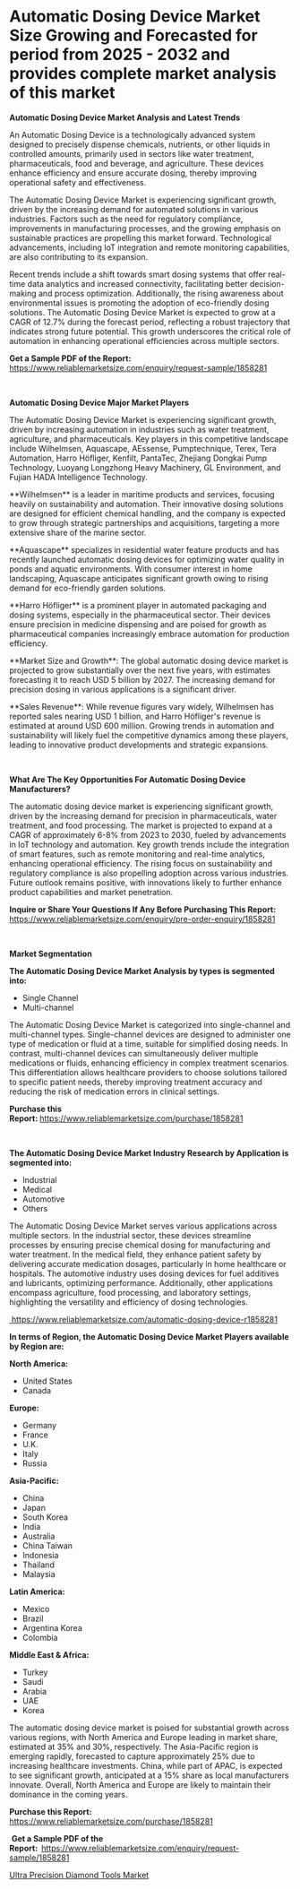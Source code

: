 <p><h1>Automatic Dosing Device Market Size Growing and Forecasted for period from 2025 - 2032 and provides complete market analysis of this market</h1></p><p><strong>Automatic Dosing Device Market Analysis and Latest Trends</strong></p>
<p><p>An Automatic Dosing Device is a technologically advanced system designed to precisely dispense chemicals, nutrients, or other liquids in controlled amounts, primarily used in sectors like water treatment, pharmaceuticals, food and beverage, and agriculture. These devices enhance efficiency and ensure accurate dosing, thereby improving operational safety and effectiveness.</p><p>The Automatic Dosing Device Market is experiencing significant growth, driven by the increasing demand for automated solutions in various industries. Factors such as the need for regulatory compliance, improvements in manufacturing processes, and the growing emphasis on sustainable practices are propelling this market forward. Technological advancements, including IoT integration and remote monitoring capabilities, are also contributing to its expansion.</p><p>Recent trends include a shift towards smart dosing systems that offer real-time data analytics and increased connectivity, facilitating better decision-making and process optimization. Additionally, the rising awareness about environmental issues is promoting the adoption of eco-friendly dosing solutions. The Automatic Dosing Device Market is expected to grow at a CAGR of 12.7% during the forecast period, reflecting a robust trajectory that indicates strong future potential. This growth underscores the critical role of automation in enhancing operational efficiencies across multiple sectors.</p></p>
<p><strong>Get a Sample PDF of the Report:&nbsp;</strong> <a href="https://www.reliablemarketsize.com/enquiry/request-sample/1858281?utm_campaign=2744&utm_medium=2&utm_source=Github&utm_content=ia&utm_term=12042025&utm_id=automatic-dosing-device">https://www.reliablemarketsize.com/enquiry/request-sample/1858281</a></p>
<p>&nbsp;</p>
<p><strong>Automatic Dosing Device Major Market Players</strong></p>
<p><p>The Automatic Dosing Device Market is experiencing significant growth, driven by increasing automation in industries such as water treatment, agriculture, and pharmaceuticals. Key players in this competitive landscape include Wilhelmsen, Aquascape, AEssense, Pumptechnique, Terex, Tera Automation, Harro Höfliger, Kenfilt, PantaTec, Zhejiang Dongkai Pump Technology, Luoyang Longzhong Heavy Machinery, GL Environment, and Fujian HADA Intelligence Technology.</p><p>**Wilhelmsen** is a leader in maritime products and services, focusing heavily on sustainability and automation. Their innovative dosing solutions are designed for efficient chemical handling, and the company is expected to grow through strategic partnerships and acquisitions, targeting a more extensive share of the marine sector.</p><p>**Aquascape** specializes in residential water feature products and has recently launched automatic dosing devices for optimizing water quality in ponds and aquatic environments. With consumer interest in home landscaping, Aquascape anticipates significant growth owing to rising demand for eco-friendly garden solutions.</p><p>**Harro Höfliger** is a prominent player in automated packaging and dosing systems, especially in the pharmaceutical sector. Their devices ensure precision in medicine dispensing and are poised for growth as pharmaceutical companies increasingly embrace automation for production efficiency.</p><p>**Market Size and Growth**: The global automatic dosing device market is projected to grow substantially over the next five years, with estimates forecasting it to reach USD 5 billion by 2027. The increasing demand for precision dosing in various applications is a significant driver.</p><p>**Sales Revenue**: While revenue figures vary widely, Wilhelmsen has reported sales nearing USD 1 billion, and Harro Höfliger's revenue is estimated at around USD 600 million. Growing trends in automation and sustainability will likely fuel the competitive dynamics among these players, leading to innovative product developments and strategic expansions.</p></p>
<p>&nbsp;</p>
<p><strong>What Are The Key Opportunities For Automatic Dosing Device Manufacturers?</strong></p>
<p><p>The automatic dosing device market is experiencing significant growth, driven by the increasing demand for precision in pharmaceuticals, water treatment, and food processing. The market is projected to expand at a CAGR of approximately 6-8% from 2023 to 2030, fueled by advancements in IoT technology and automation. Key growth trends include the integration of smart features, such as remote monitoring and real-time analytics, enhancing operational efficiency. The rising focus on sustainability and regulatory compliance is also propelling adoption across various industries. Future outlook remains positive, with innovations likely to further enhance product capabilities and market penetration.</p></p>
<p><strong>Inquire or Share Your Questions If Any Before Purchasing This Report:</strong> <a href="https://www.reliablemarketsize.com/enquiry/pre-order-enquiry/1858281?utm_campaign=2744&utm_medium=2&utm_source=Github&utm_content=ia&utm_term=12042025&utm_id=automatic-dosing-device">https://www.reliablemarketsize.com/enquiry/pre-order-enquiry/1858281</a></p>
<p>&nbsp;</p>
<p><strong>Market Segmentation</strong></p>
<p><strong>The Automatic Dosing Device Market Analysis by types is segmented into:</strong></p>
<p><ul><li>Single Channel</li><li>Multi-channel</li></ul></p>
<p><p>The Automatic Dosing Device Market is categorized into single-channel and multi-channel types. Single-channel devices are designed to administer one type of medication or fluid at a time, suitable for simplified dosing needs. In contrast, multi-channel devices can simultaneously deliver multiple medications or fluids, enhancing efficiency in complex treatment scenarios. This differentiation allows healthcare providers to choose solutions tailored to specific patient needs, thereby improving treatment accuracy and reducing the risk of medication errors in clinical settings.</p></p>
<p><strong>Purchase this Report:&nbsp;</strong><a href="https://www.reliablemarketsize.com/purchase/1858281?utm_campaign=2744&utm_medium=2&utm_source=Github&utm_content=ia&utm_term=12042025&utm_id=automatic-dosing-device">https://www.reliablemarketsize.com/purchase/1858281</a></p>
<p>&nbsp;</p>
<p><strong>The Automatic Dosing Device Market Industry Research by Application is segmented into:</strong></p>
<p><ul><li>Industrial</li><li>Medical</li><li>Automotive</li><li>Others</li></ul></p>
<p><p>The Automatic Dosing Device Market serves various applications across multiple sectors. In the industrial sector, these devices streamline processes by ensuring precise chemical dosing for manufacturing and water treatment. In the medical field, they enhance patient safety by delivering accurate medication dosages, particularly in home healthcare or hospitals. The automotive industry uses dosing devices for fuel additives and lubricants, optimizing performance. Additionally, other applications encompass agriculture, food processing, and laboratory settings, highlighting the versatility and efficiency of dosing technologies.</p></p>
<p><a href="https://www.reliablemarketsize.com/automatic-dosing-device-r1858281?utm_campaign=2744&utm_medium=2&utm_source=Github&utm_content=ia&utm_term=12042025&utm_id=automatic-dosing-device">&nbsp;https://www.reliablemarketsize.com/automatic-dosing-device-r1858281</a></p>
<p><strong>In terms of Region, the Automatic Dosing Device Market Players available by Region are:</strong></p>
<p>
    <p> <strong> North America: </strong>
        <ul>
            <li>United States</li>
            <li>Canada</li>
        </ul>
        </p> 
    <p> <strong> Europe: </strong>
        <ul>
            <li>Germany</li>
            <li>France</li>
            <li>U.K.</li>
            <li>Italy</li>
            <li>Russia</li>
        </ul>
        </p> 
    <p> <strong> Asia-Pacific: </strong>
        <ul>
            <li>China</li>
            <li>Japan</li>
            <li>South Korea</li>
            <li>India</li>
            <li>Australia</li>
            <li>China Taiwan</li>
            <li>Indonesia</li>
            <li>Thailand</li>
            <li>Malaysia</li>
        </ul>
        </p> 
    <p> <strong> Latin America: </strong>
        <ul>
            <li>Mexico</li>
            <li>Brazil</li>
            <li>Argentina Korea</li>
            <li>Colombia</li>
        </ul>
        </p> 
    <p> <strong> Middle East & Africa: </strong>
        <ul>
            <li>Turkey</li>
            <li>Saudi</li>
            <li>Arabia</li>
            <li>UAE</li>
            <li>Korea</li>
        </ul>
    </p>
    </p>
<p><p>The automatic dosing device market is poised for substantial growth across various regions, with North America and Europe leading in market share, estimated at 35% and 30%, respectively. The Asia-Pacific region is emerging rapidly, forecasted to capture approximately 25% due to increasing healthcare investments. China, while part of APAC, is expected to see significant growth, anticipated at a 15% share as local manufacturers innovate. Overall, North America and Europe are likely to maintain their dominance in the coming years.</p></p>
<p><strong>Purchase this Report: </strong><a href="https://www.reliablemarketsize.com/purchase/1858281?utm_campaign=2744&utm_medium=2&utm_source=Github&utm_content=ia&utm_term=12042025&utm_id=automatic-dosing-device">https://www.reliablemarketsize.com/purchase/1858281</a></p>
<p>&nbsp;<strong>Get a Sample PDF of the Report:&nbsp;&nbsp;</strong><a href="https://www.reliablemarketsize.com/enquiry/request-sample/1858281?utm_campaign=2744&utm_medium=2&utm_source=Github&utm_content=ia&utm_term=12042025&utm_id=automatic-dosing-device">https://www.reliablemarketsize.com/enquiry/request-sample/1858281</a></p>
<p><strong></strong></p>
<p><p><a href="https://github.com/chaturberville8181/Market-Research-Report-List-1/blob/main/ultra-precision-diamond-tools-market.md?utm_campaign=2744&utm_medium=2&utm_source=Github&utm_content=ia&utm_term=12042025&utm_id=automatic-dosing-device">Ultra Precision Diamond Tools Market</a></p></p>